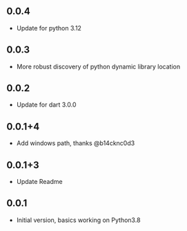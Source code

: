## 0.0.4
- Update for python 3.12

## 0.0.3
- More robust discovery of python dynamic library location

## 0.0.2
- Update for dart 3.0.0

## 0.0.1+4
- Add windows path, thanks @b14cknc0d3

## 0.0.1+3
- Update Readme

## 0.0.1
- Initial version, basics working on Python3.8
